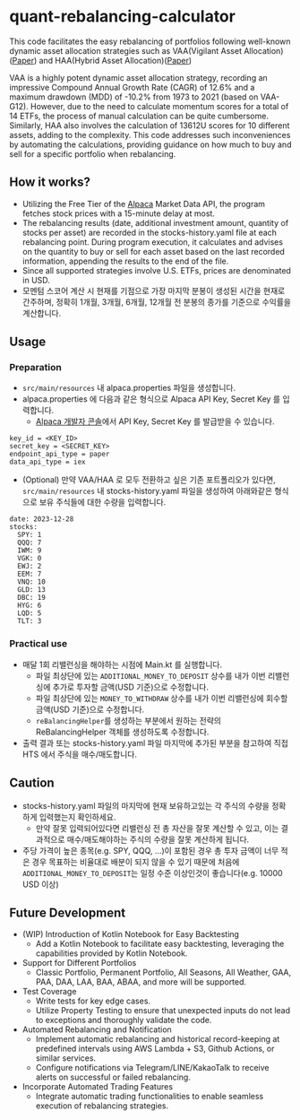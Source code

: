 # quant-rebalancing-calculator

This code facilitates the easy rebalancing of portfolios following well-known dynamic asset allocation strategies such
as VAA(Vigilant Asset Allocation)([Paper](https://papers.ssrn.com/sol3/papers.cfm?abstract_id=3002624)) and HAA(Hybrid
Asset Allocation)([Paper](https://papers.ssrn.com/sol3/papers.cfm?abstract_id=4346906))

VAA is a highly potent dynamic asset allocation strategy, recording an impressive Compound Annual Growth Rate (CAGR) of
12.6% and a maximum drawdown (MDD) of -10.2% from 1973 to 2021 (based on VAA-G12). However, due to the need to calculate
momentum scores for a total of 14 ETFs, the process of manual calculation can be quite cumbersome. Similarly, HAA also
involves the calculation of 13612U scores for 10 different assets, adding to the complexity. This code addresses such
inconveniences by automating the calculations, providing guidance on how much to buy and sell for a specific portfolio
when rebalancing.

## How it works?

* Utilizing the Free Tier of the [Alpaca](https://alpaca.markets/) Market Data API, the program fetches stock prices with a 15-minute delay at most.
* The rebalancing results (date, additional investment amount, quantity of stocks per asset) are recorded in the stocks-history.yaml file at each rebalancing point. During program execution, it calculates and advises on the quantity to buy or sell for each asset based on the last recorded information, appending the results to the end of the file.
* Since all supported strategies involve U.S. ETFs, prices are denominated in USD.
* 모멘텀 스코어 계산 시 현재를 기점으로 가장 마지막 분봉이 생성된 시간을 현재로 간주하며, 정확히 1개월, 3개월, 6개월, 12개월 전 분봉의 종가를 기준으로 수익률을 계산합니다.

## Usage

### Preparation

* `src/main/resources` 내 alpaca.properties 파일을 생성합니다.
* alpaca.properties 에 다음과 같은 형식으로 Alpaca API Key, Secret Key 를 입력합니다.
    * [Alpaca 개발자 콘솔](https://app.alpaca.markets/paper/dashboard/overview)에서 API Key, Secret Key 를 발급받을 수 있습니다.

```
key_id = <KEY_ID>
secret_key = <SECRET_KEY>
endpoint_api_type = paper
data_api_type = iex
```

* (Optional) 만약 VAA/HAA 로 모두 전환하고 싶은 기존 포트폴리오가 있다면, `src/main/resources` 내 stocks-history.yaml 파일을 생성하여 아래와같은 형식으로 보유
  주식들에 대한
  수량을 입력합니다.

```
date: 2023-12-28
stocks:
  SPY: 1
  QQQ: 7
  IWM: 9
  VGK: 0
  EWJ: 2
  EEM: 7
  VNQ: 10
  GLD: 13
  DBC: 19
  HYG: 6
  LQD: 5
  TLT: 3
```

### Practical use

* 매달 1회 리밸런싱을 해야하는 시점에 Main.kt 를 실행합니다.
    * 파일 최상단에 있는 `ADDITIONAL_MONEY_TO_DEPOSIT` 상수를 내가 이번 리밸런싱에 추가로 투자할 금액(USD 기준)으로 수정합니다.
    * 파일 최상단에 있는 `MONEY_TO_WITHDRAW` 상수를 내가 이번 리밸런싱에 회수할 금액(USD 기준)으로 수정합니다.
    * `reBalancingHelper`를 생성하는 부분에서 원하는 전략의 ReBalancingHelper 객체를 생성하도록 수정합니다.
* 출력 결과 또는 stocks-history.yaml 파일 마지막에 추가된 부분을 참고하여 직접 HTS 에서 주식을 매수/매도합니다.

## Caution

* stocks-history.yaml 파일의 마지막에 현재 보유하고있는 각 주식의 수량을 정확하게 입력했는지 확인하세요.
    * 만약 잘못 입력되어있다면 리밸런싱 전 총 자산을 잘못 계산할 수 있고, 이는 결과적으로 매수/매도해야하는 주식의 수량을 잘못 계산하게 됩니다.
* 주당 가격이 높은 종목(e.g. SPY, QQQ, ...)이 포함된 경우 총 투자 금액이 너무 적은 경우 목표하는 비율대로 배분이 되지 않을 수 있기 때문에
  처음에 `ADDITIONAL_MONEY_TO_DEPOSIT`는 일정 수준 이상인것이 좋습니다(e.g. 10000 USD 이상)

## Future Development

* (WIP) Introduction of Kotlin Notebook for Easy Backtesting
  * Add a Kotlin Notebook to facilitate easy backtesting, leveraging the capabilities provided by Kotlin Notebook.
* Support for Different Portfolios
  * Classic Portfolio, Permanent Portfolio, All Seasons, All Weather, GAA, PAA, DAA, LAA, BAA, ABAA, and more will be supported.
* Test Coverage
  * Write tests for key edge cases.
  * Utilize Property Testing to ensure that unexpected inputs do not lead to exceptions and thoroughly validate the code.
* Automated Rebalancing and Notification
  * Implement automatic rebalancing and historical record-keeping at predefined intervals using AWS Lambda + S3, Github Actions, or similar services.
  * Configure notifications via Telegram/LINE/KakaoTalk to receive alerts on successful or failed rebalancing.
* Incorporate Automated Trading Features
  * Integrate automatic trading functionalities to enable seamless execution of rebalancing strategies.
